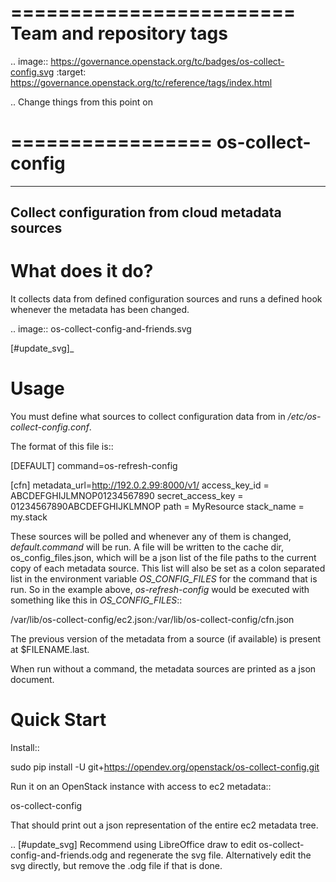 ========================
Team and repository tags
========================

.. image:: https://governance.openstack.org/tc/badges/os-collect-config.svg
    :target: https://governance.openstack.org/tc/reference/tags/index.html

.. Change things from this point on

=================
os-collect-config
=================

-------------------------------------------------
Collect configuration from cloud metadata sources
-------------------------------------------------

What does it do?
================

It collects data from defined configuration sources and runs a defined
hook whenever the metadata has been changed.

.. image:: os-collect-config-and-friends.svg

[#update_svg]_

Usage
=====

You must define what sources to collect configuration data from in
*/etc/os-collect-config.conf*.

The format of this file is::

  [DEFAULT]
  command=os-refresh-config

  [cfn]
  metadata_url=http://192.0.2.99:8000/v1/
  access_key_id = ABCDEFGHIJLMNOP01234567890
  secret_access_key = 01234567890ABCDEFGHIJKLMNOP
  path = MyResource
  stack_name = my.stack

These sources will be polled and whenever any of them is changed,
*default.command* will be run. A file will be written to the cache
dir, os_config_files.json, which will be a json list of the file paths
to the current copy of each metadata source. This list will also be
set as a colon separated list in the environment variable
*OS_CONFIG_FILES* for the command that is run. So in the example
above, *os-refresh-config* would be executed with something like this
in *OS_CONFIG_FILES*::

  /var/lib/os-collect-config/ec2.json:/var/lib/os-collect-config/cfn.json

The previous version of the metadata from a source (if available) is present at $FILENAME.last.

When run without a command, the metadata sources are printed as a json document.

Quick Start
===========

Install::

  sudo pip install -U git+https://opendev.org/openstack/os-collect-config.git

Run it on an OpenStack instance with access to ec2 metadata::

  os-collect-config

That should print out a json representation of the entire ec2 metadata tree.

.. [#update_svg] Recommend using LibreOffice draw to edit os-collect-config-and-friends.odg and regenerate the svg file. Alternatively edit the svg directly, but remove the .odg file if that is done.
